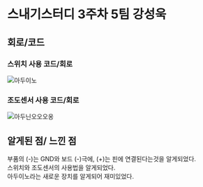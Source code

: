 # 스내기스터디 3주차 5팀 강성욱

## 회로/코드

### 스위치 사용 코드/회로
![아두이노](https://user-images.githubusercontent.com/128217745/231394659-34b8f63e-df55-4271-9946-08dc96a755d1.png)

### 조도센서 사용 코드/회로
![아두닌오오오옹](https://user-images.githubusercontent.com/128217745/231394670-4ba11187-f491-4a85-b842-f1f48c5845fe.png)


## 알게된 점/ 느낀 점

부품의 (-)는 GND와 보드 (-)극에, (+)는 핀에 연결된다는것을 알게되었다.<br>
스위치와 조도센서의 사용법을 알게되었다.<br>
아두이노라는 새로운 장치를 알게되어 재미있었다.
